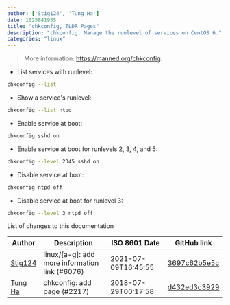 ```yaml
---
author: ['Stig124', 'Tung Ha']
date: 1625841955
title: "chkconfig, TLDR Pages"
description: "chkconfig, Manage the runlevel of services on CentOS 6."
categories: "linux"
---
```

> More information: <https://manned.org/chkconfig>.

- List services with runlevel:

```bash
chkconfig --list
```

- Show a service's runlevel:

```bash
chkconfig --list ntpd
```

- Enable service at boot:

```bash
chkconfig sshd on
```

- Enable service at boot for runlevels 2, 3, 4, and 5:

```bash
chkconfig --level 2345 sshd on
```

- Disable service at boot:

```bash
chkconfig ntpd off
```

- Disable service at boot for runlevel 3:

```bash
chkconfig --level 3 ntpd off
```
List of changes to this documentation


Author | Description | ISO 8601 Date | GitHub link
------|-----|-----|-----
[Stig124](mailto:stigpro@outlook.fr) | linux/[a-g]: add more information link (#6076) | 2021-07-09T16:45:55 | [3697c62b5e5c](https://github.com/tldr-pages/tldr/commit/3697c62b5e5cd9bae7a99c591cb81d1ddcfbf792)
[Tung Ha](mailto:tunght13488@users.noreply.github.com) | chkconfig: add page (#2217) | 2018-07-29T00:17:58 | [d432ed3c3929](https://github.com/tldr-pages/tldr/commit/d432ed3c39293b2929127fa09fd366bb468c2cab)

